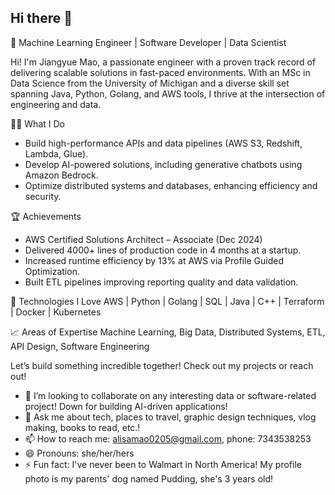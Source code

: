 ## Hi there 👋

🚀 Machine Learning Engineer | Software Developer | Data Scientist

Hi! I'm Jiangyue Mao, a passionate engineer with a proven track record of delivering scalable solutions in fast-paced environments. 
With an MSc in Data Science from the University of Michigan and a diverse skill set spanning Java, Python, Golang, and AWS tools, I thrive at the intersection of engineering and data.

👨‍💻 What I Do

* Build high-performance APIs and data pipelines (AWS S3, Redshift, Lambda, Glue). 
* Develop AI-powered solutions, including generative chatbots using Amazon Bedrock. 
* Optimize distributed systems and databases, enhancing efficiency and security.

🏆 Achievements

* AWS Certified Solutions Architect – Associate (Dec 2024)
* Delivered 4000+ lines of production code in 4 months at a startup.
* Increased runtime efficiency by 13% at AWS via Profile Guided Optimization.
* Built ETL pipelines improving reporting quality and data validation.

🔧 Technologies I Love
AWS | Python | Golang | SQL | Java | C++ | Terraform | Docker | Kubernetes

📈 Areas of Expertise
Machine Learning, Big Data, Distributed Systems, ETL, API Design, Software Engineering

Let’s build something incredible together! Check out my projects or reach out!
- 👯 I’m looking to collaborate on any interesting data or software-related project! Down for building AI-driven applications!
- 💬 Ask me about tech, places to travel, graphic design techniques, vlog making, books to read, etc.!
- 📫 How to reach me: alisamao0205@gmail.com, phone: 7343538253
- 😄 Pronouns: she/her/hers
- ⚡ Fun fact: I've never been to Walmart in North America! My profile photo is my parents' dog named Pudding, she's 3 years old!
